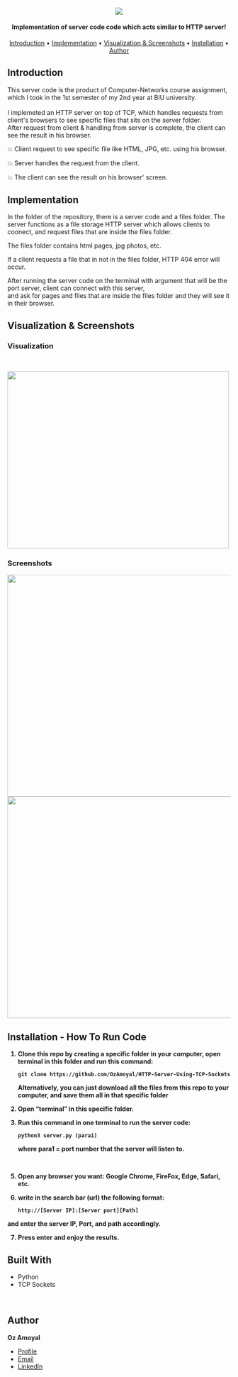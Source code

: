 <h4 align="center">


![](https://github.com/TopazAvraham/IntroductionToCS-University-C-programming/blob/master/Screenshots/32.png?raw=true)

</h4>

<h4 align="center">Implementation of server code code which acts similar to HTTP server!</h4>

<p align="center">
  <a href="##Introduction">Introduction</a> •
  <a href="#Screenshots">Implementation</a> •
   <a href="#Screenshots">Visualization & Screenshots</a> •
  <a href="#Installation">Installation</a> •
  <a href="#Author">Author</a> 

</p>


## Introduction

This server code is the product of Computer-Networks course assignment, which I took in the 1st semester of my 2nd year at BIU university. <br>  
I implemeted an HTTP server on top of TCP, which handles requests from client's browsers to see specific files that sits on the server folder.
<br>After request from client & handling from server is complete, the client can see the result in his browser.



💥 Client request to see specific file like HTML, JPG, etc. using his browser.

💥 Server handles the request from the client.

💥 The client can see the result on his browser' screen.


## Implementation

In the folder of the repository, there is a server code and a files folder. The server functions as a file storage HTTP server which allows clients to coonect, 
and request files that are inside the files folder.

The files folder contains html pages, jpg photos, etc. <br>

If a client requests a file that in not in the files folder, HTTP 404 error will occur. <br>

After running the server code on the terminal with argument that will be the port server, client can connect with this server, <br>
and ask for pages and files 
that are inside the files folder and they will see it in their browser.
    

## Visualization & Screenshots
 
### Visualization
<br>
  
<img width="500" height="400" src="https://github.com/TopazAvraham/IntroductionToCS-University-C-programming/blob/master/Screenshots/http.png?raw=true"> <br>


### Screenshots

  <img width="1000" height="500" src="https://github.com/TopazAvraham/IntroductionToCS-University-C-programming/blob/master/Screenshots/40.png?raw=true">

  <img width="1000" height="500" src="https://github.com/TopazAvraham/IntroductionToCS-University-C-programming/blob/master/Screenshots/41.png?raw=true">


## Installation - How To Run Code
<b>

1. Clone this repo by creating a specific folder in your computer, open terminal in this folder and run this command:
    ```
    git clone https://github.com/OzAmoyal/HTTP-Server-Using-TCP-Sockets
    ```
    Alternatively, you can just download all the files from this repo to your computer, and save them all in that specific folder

2. Open “terminal” in this specific folder.<br>
	
3. Run this command in one terminal to run the server code:
	```
    python3 server.py (para1)
    ```
	
	where para1 = port number that the server will listen to.
  <br>
  
5. Open any browser you want: Google Chrome, FireFox, Edge, Safari, etc.
  
6. write in the search bar (url) the following format:
	
    ```
    http://[Server IP]:[Server port][Path]
    ```
  
and enter the server IP, Port, and path accordingly.
	
7. Press enter and enjoy the results.
	

</b>	

## Built With

- Python
- TCP Sockets

<br />

## Author

**Oz Amoyal**

- [Profile](https://github.com/OzAmoyal )
- [Email](mailto:uziamoyal@gmail.com?subject=Hi "Hi!")
- [LinkedIn](https://www.linkedin.com/in/ozamoyal/ "Welcome")
